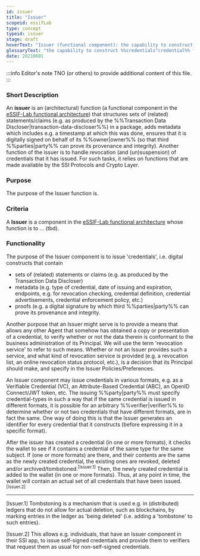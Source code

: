 ```yaml
---
id: issuer
title: "Issuer"
scopeid: essifLab
type: concept
typeid: issuer
stage: draft
hoverText: "Issuer (functional component): the capability to construct Credentials from data objects, according to the content of its Principal's Issuer-Policy (specifically regarding the way in which the Credential is to be digitally signed), and pass it to the Wallet-component of its Principal allowing it to be issued."
glossaryText: "the capability to construct %%credentials^credential%% from data objects, according to the content of its %%principal^principal%%'s %%issuer^issuer%%-Policy (specifically regarding the way in which the %%credential^credential%% is to be digitally signed), and pass it to the %%wallet^wallet%%-component of its %%principal^principal%% allowing it to be issued."
date: 20210601
---
```


:::info Editor's note
TNO (or others) to provide additional content of this file.
:::

### Short Description
An **issuer** is an (architectural) function (a functional component in the [eSSIF-Lab functional architecture](../essifLab-fw-func-arch)) that structures sets of (related) statements/claims (e.g. as produced by the %%Transaction Data Discloser|transaction-data-discloser%%) in a package, adds metadata which includes e.g. a timestamp at which this was done, ensures that it is digitally signed on behalf of its %%owner|owner%% (so that third %%parties|party%% can prove its provenance and integrity). Another function of the issuer is to handle revocation (and (un)suspension) of credentials that it has issued. For such tasks, it relies on functions that are made available by the SSI Protocols and Crypto Layer.

### Purpose
The purpose of the Issuer function is.

### Criteria
A **Issuer** is a component in the [eSSIF-Lab functional architecture](../essifLab-fw-func-arch) whose function is to ... (tbd).

### Functionality

The purpose of the Issuer component is to issue 'credentials', i.e. digital constructs that contain

-   sets of (related) statements or claims (e.g. as produced by the Transaction Data Discloser)
-   metadata (e.g. type of credential, date of issuing and expiration, endpoints, e.g. for revocation checking, credential definition, credential advertisements, credential enforcement policy, etc.)
-   proofs (e.g. a digital signature by which third %%parties|party%% can prove its provenance and integrity.

Another purpose that an Issuer might serve is to provide a means that allows any other Agent that somehow has obtained a copy or presentation of a credential, to verify whether or not the data therein is conformant to the business administration of its Principal. We will use the term 'revocation service' to refer to such means. Whether or not an Issuer provides such a service, and what kind of revocation service is provided (e.g. a revocation list, an online revocation status protocol, etc.), is a decision that its Principal should make, and specify in the Issuer Policies/Preferences.

An Issuer component may issue credentials in various formats, e.g. as a Verifiable Credential (VC), an Attribute-Based Credential (ABC), an OpenID Connect/JWT token, etc. The issuing %%party|party%% must specify credential-types in such a way that if the same credential is issued in different formats, it is possible for an arbitrary %%verifier|verifier%% to determine whether or not two credentials that have different formats, are in fact the same. One way of doing this is that the Issuer generates an identifier for every credential that it constructs (before expressing it in a specific format).

After the issuer has created a credential (in one or more formats), it checks the wallet to see if it contains a credential of the same type for the same subject. If (one or more formats) are there, and their contents are the same as the newly created credential, the existing ones are revoked, deleted and/or archived/tombstoned.<sup>[Issuer.1]</sup> Then, the newly created credential is added to the wallet (in one or more formats). Thus, at any point in time, the wallet will contain an actual set of all credentials that have been issued.<sup>[Issuer.2]</sup>

-----

[Issuer.1] Tombstoning is a mechanism that is used e.g. in (distributed) ledgers that do not allow for actual deletion, such as blockchains, by marking entries in the ledger as 'being deleted' (i.e. adding a 'tombstone' to such entries).

[Issuer.2] This allows e.g. individuals, that have an Issuer component in their SSI app, to issue self-signed credentials and provide them to verifiers that request them as usual for non-self-signed credentials.
